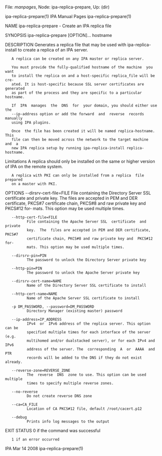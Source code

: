 File: *manpages*,  Node: ipa-replica-prepare,  Up: (dir)

ipa-replica-prepare(1)         IPA Manual Pages         ipa-replica-prepare(1)



NAME
       ipa-replica-prepare - Create an IPA replica file

SYNOPSIS
       ipa-replica-prepare [OPTION]... hostname

DESCRIPTION
       Generates  a  replica file that may be used with ipa-replica-install to
       create a replica of an IPA server.

       A replica can be created on any IPA master or replica server.

       You must provide the fully-qualified hostname of the machine  you  want
       to install the replica on and a host-specific replica_file will be cre‐
       ated. It is host-specific because SSL server certificates are generated
       as part of the process and they are specific to a particular hostname.

       If  IPA  manages  the  DNS  for  your domain, you should either use the
       --ip-address option or add the forward  and  reverse  records  manually
       using IPA plugins.

       Once  the file has been created it will be named replica-hostname. This
       file can then be moved across the network to the target machine  and  a
       new IPA replica setup by running ipa-replica-install replica-hostname.

   Limitations
       A replica should only be installed on the same or higher version of IPA
       on the remote system.

       A replica with PKI can only be installed from a replica  file  prepared
       on a master with PKI.

OPTIONS
       --dirsrv-cert-file=FILE
              File containing the Directory Server SSL certificate and private
              key. The files are accepted in PEM and DER  certificate,  PKCS#7
              certificate  chain,  PKCS#8 and raw private key and PKCS#12 for‐
              mats. This option may be used multiple times.

       --http-cert-file=FILE
              File containing the Apache Server SSL  certificate  and  private
              key.  The  files are accepted in PEM and DER certificate, PKCS#7
              certificate chain, PKCS#8 and raw private key and  PKCS#12  for‐
              mats. This option may be used multiple times.

       --dirsrv-pin=PIN
              The password to unlock the Directory Server private key

       --http-pin=PIN
              The password to unlock the Apache Server private key

       --dirsrv-cert-name=NAME
              Name of the Directory Server SSL certificate to install

       --http-cert-name=NAME
              Name of the Apache Server SSL certificate to install

       -p DM_PASSWORD, --password=DM_PASSWORD
              Directory Manager (existing master) password

       --ip-address=IP_ADDRESS
              IPv4  or  IPv6 address of the replica server. This option can be
              specified multiple times for each interface of the server  (e.g.
              multihomed and/or dualstacked server), or for each IPv4 and IPv6
              address of the server. The  corresponding  A  or  AAAA  and  PTR
              records will be added to the DNS if they do not exist already.

       --reverse-zone=REVERSE_ZONE
              The  reverse  DNS  zone to use. This option can be used multiple
              times to specify multiple reverse zones.

       --no-reverse
              Do not create reverse DNS zone

       --ca=CA_FILE
              Location of CA PKCS#12 file, default /root/cacert.p12

       --debug
              Prints info log messages to the output

EXIT STATUS
       0 if the command was successful

       1 if an error occurred



IPA                               Mar 14 2008           ipa-replica-prepare(1)
